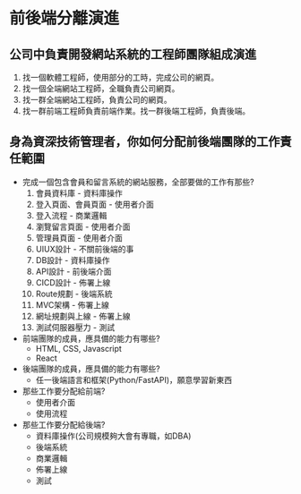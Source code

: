 # 前後端分離演進

## 公司中負責開發網站系統的工程師團隊組成演進

1. 找一個軟體工程師，使用部分的工時，完成公司的網頁。
2. 找一個全端網站工程師，全職負責公司網頁。
3. 找一群全端網站工程師，負責公司的網頁。
4. 找一群前端工程師負責前端作業。找一群後端工程師，負責後端。

## 身為資深技術管理者，你如何分配前後端團隊的工作責任範圍

+ 完成一個包含會員和留言系統的網站服務，全部要做的工作有那些?
  1. 會員資料庫 - 資料庫操作
  2. 登入頁面、會員頁面 - 使用者介面
  3. 登入流程 - 商業邏輯
  4. 瀏覽留言頁面 - 使用者介面
  5. 管理員頁面 - 使用者介面
  6. UIUX設計 - 不關前後端的事
  7. DB設計 - 資料庫操作
  8. API設計 - 前後端介面
  9. CICD設計 - 佈署上線
  10. Route規劃 - 後端系統
  11. MVC架構 - 佈署上線
  12. 網址規劃與上線 - 佈署上線
  13. 測試伺服器壓力 - 測試
+ 前端團隊的成員，應具備的能力有哪些?
  + HTML, CSS, Javascript
  + React
+ 後端團隊的成員，應具備的能力有哪些?
  + 任一後端語言和框架(Python/FastAPI)，願意學習新東西
+ 那些工作要分配給前端?
  + 使用者介面
  + 使用流程
+ 那些工作要分配給後端?
  + 資料庫操作(公司規模夠大會有專職，如DBA)
  + 後端系統
  + 商業邏輯
  + 佈署上線
  + 測試
